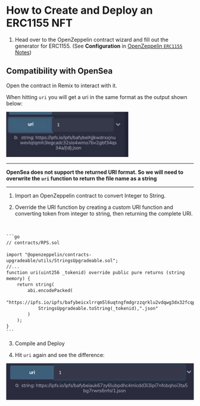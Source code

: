 # How to Create and Deploy an ERC1155 NFT

1. Head over to the OpenZeppelin contract wizard and fill out the generator for ERC1155. (See **Configuration** in [OpenZeppelin `ERC1155` Notes](./oz_erc1155.md))

## Compatibility with OpenSea

Open the contract in Remix to interact with it.

When hitting `uri` you will get a uri in the same format as the output shown below:

<img src="./images/ipfs-non-compatible-uri.png" style="width: 65%" alt="Unsupported uri output"></img>

---

**OpenSea does not support the returned URI format. So we will need to overwrite the `uri` function to return the file name as a string**

---

1. Import an OpenZeppelin contract to convert Integer to String.

2. Override the URI function by creating a custom URI function and converting token from integer to string, then returning the complete URI.
<br>

    ```go
    // contracts/RPS.sol

    import "@openzeppelin/contracts-upgradeable/utils/StringsUpgradeable.sol";
    //...
    function uri(uint256 _tokenid) override public pure returns (string memory) {
        return string(
            abi.encodePacked(
                "https://ipfs.io/ipfs/bafybeicxlrrqm5l6uqtngfmdgrzzqrklu2vdqwg3dx32fcqpffh7qyryju/",
                StringsUpgradeable.toString(_tokenid),".json"
            )
        );
    }
    ```

3. Compile and Deploy

4. Hit `uri` again and see the difference:

![Supported uri output](./images/ipfs-compatible-uri.png)
